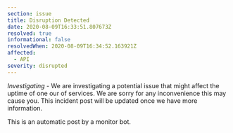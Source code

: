 ```yaml
---
section: issue
title: Disruption Detected
date: 2020-08-09T16:33:51.807673Z
resolved: true
informational: false
resolvedWhen: 2020-08-09T16:34:52.163921Z
affected:
  - API
severity: disrupted
---
```

*Investigating* - We are investigating a potential issue that might affect the uptime of one our of services. We are sorry for any inconvenience this may cause you. This incident post will be updated once we have more information.

This is an automatic post by a monitor bot.
        